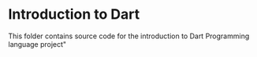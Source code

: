 # Introduction to Dart
This folder contains source code for the introduction to Dart Programming language project"
